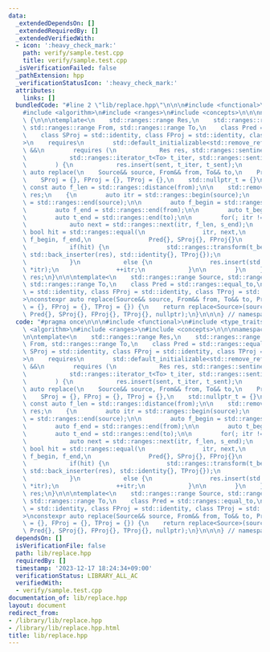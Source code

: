 ```yaml
---
data:
  _extendedDependsOn: []
  _extendedRequiredBy: []
  _extendedVerifiedWith:
  - icon: ':heavy_check_mark:'
    path: verify/sample.test.cpp
    title: verify/sample.test.cpp
  _isVerificationFailed: false
  _pathExtension: hpp
  _verificationStatusIcon: ':heavy_check_mark:'
  attributes:
    links: []
  bundledCode: "#line 2 \"lib/replace.hpp\"\n\n\n#include <functional>\n#include <type_traits>\n\
    #include <algorithm>\n#include <ranges>\n#include <concepts>\n\n\nnamespace library\
    \ {\n\n\ntemplate<\n    std::ranges::range Res,\n    std::ranges::range Source,\
    \ std::ranges::range From, std::ranges::range To,\n    class Pred = std::ranges::equal_to,\n\
    \    class SProj = std::identity, class FProj = std::identity, class TProj = std::identity\n\
    >\n    requires\n        std::default_initializable<std::remove_reference_t<Res>>\
    \ &&\n        requires (\n            Res res, std::ranges::sentinel_t<Res> sent,\n\
    \            std::ranges::iterator_t<To> t_iter, std::ranges::sentinel_t<To> t_sent\n\
    \        ) {\n            res.insert(sent, t_iter, t_sent);\n        }\nconstexpr\
    \ auto replace(\n    Source&& source, From&& from, To&& to,\n    Pred = {},\n\
    \    SProj = {}, FProj = {}, TProj = {},\n    std::nullptr_t = {}\n) {\n\n   \
    \ const auto f_len = std::ranges::distance(from);\n\n    std::remove_reference_t<Res>\
    \ res;\n    {\n        auto itr = std::ranges::begin(source);\n        auto s_end\
    \ = std::ranges::end(source);\n\n        auto f_begin = std::ranges::begin(from);\n\
    \        auto f_end = std::ranges::end(from);\n\n        auto t_begin = std::ranges::begin(to);\n\
    \        auto t_end = std::ranges::end(to);\n\n        for(; itr != s_end; ) {\n\
    \            auto next = std::ranges::next(itr, f_len, s_end);\n            const\
    \ bool hit = std::ranges::equal(\n                itr, next,\n               \
    \ f_begin, f_end,\n                Pred{}, SProj{}, FProj{}\n            );\n\n\
    \            if(hit) {\n                std::ranges::transform(t_begin, t_end,\
    \ std::back_inserter(res), std::identity{}, TProj{});\n                itr = next;\n\
    \            }\n            else {\n                res.insert(std::ranges::end(res),\
    \ *itr);\n                ++itr;\n            }\n\n        }\n    }\n\n    return\
    \ res;\n}\n\n\ntemplate<\n    std::ranges::range Source, std::ranges::range From,\
    \ std::ranges::range To,\n    class Pred = std::ranges::equal_to,\n    class SProj\
    \ = std::identity, class FProj = std::identity, class TProj = std::identity\n\
    >\nconstexpr auto replace(Source&& source, From&& from, To&& to, Pred = {}, SProj\
    \ = {}, FProj = {}, TProj = {}) {\n    return replace<Source>(source, from, to,\
    \ Pred{}, SProj{}, FProj{}, TProj{}, nullptr);\n}\n\n\n} // namespace library\n"
  code: "#pragma once\n\n\n#include <functional>\n#include <type_traits>\n#include\
    \ <algorithm>\n#include <ranges>\n#include <concepts>\n\n\nnamespace library {\n\
    \n\ntemplate<\n    std::ranges::range Res,\n    std::ranges::range Source, std::ranges::range\
    \ From, std::ranges::range To,\n    class Pred = std::ranges::equal_to,\n    class\
    \ SProj = std::identity, class FProj = std::identity, class TProj = std::identity\n\
    >\n    requires\n        std::default_initializable<std::remove_reference_t<Res>>\
    \ &&\n        requires (\n            Res res, std::ranges::sentinel_t<Res> sent,\n\
    \            std::ranges::iterator_t<To> t_iter, std::ranges::sentinel_t<To> t_sent\n\
    \        ) {\n            res.insert(sent, t_iter, t_sent);\n        }\nconstexpr\
    \ auto replace(\n    Source&& source, From&& from, To&& to,\n    Pred = {},\n\
    \    SProj = {}, FProj = {}, TProj = {},\n    std::nullptr_t = {}\n) {\n\n   \
    \ const auto f_len = std::ranges::distance(from);\n\n    std::remove_reference_t<Res>\
    \ res;\n    {\n        auto itr = std::ranges::begin(source);\n        auto s_end\
    \ = std::ranges::end(source);\n\n        auto f_begin = std::ranges::begin(from);\n\
    \        auto f_end = std::ranges::end(from);\n\n        auto t_begin = std::ranges::begin(to);\n\
    \        auto t_end = std::ranges::end(to);\n\n        for(; itr != s_end; ) {\n\
    \            auto next = std::ranges::next(itr, f_len, s_end);\n            const\
    \ bool hit = std::ranges::equal(\n                itr, next,\n               \
    \ f_begin, f_end,\n                Pred{}, SProj{}, FProj{}\n            );\n\n\
    \            if(hit) {\n                std::ranges::transform(t_begin, t_end,\
    \ std::back_inserter(res), std::identity{}, TProj{});\n                itr = next;\n\
    \            }\n            else {\n                res.insert(std::ranges::end(res),\
    \ *itr);\n                ++itr;\n            }\n\n        }\n    }\n\n    return\
    \ res;\n}\n\n\ntemplate<\n    std::ranges::range Source, std::ranges::range From,\
    \ std::ranges::range To,\n    class Pred = std::ranges::equal_to,\n    class SProj\
    \ = std::identity, class FProj = std::identity, class TProj = std::identity\n\
    >\nconstexpr auto replace(Source&& source, From&& from, To&& to, Pred = {}, SProj\
    \ = {}, FProj = {}, TProj = {}) {\n    return replace<Source>(source, from, to,\
    \ Pred{}, SProj{}, FProj{}, TProj{}, nullptr);\n}\n\n\n} // namespace library\n"
  dependsOn: []
  isVerificationFile: false
  path: lib/replace.hpp
  requiredBy: []
  timestamp: '2023-12-17 18:24:34+09:00'
  verificationStatus: LIBRARY_ALL_AC
  verifiedWith:
  - verify/sample.test.cpp
documentation_of: lib/replace.hpp
layout: document
redirect_from:
- /library/lib/replace.hpp
- /library/lib/replace.hpp.html
title: lib/replace.hpp
---
```

